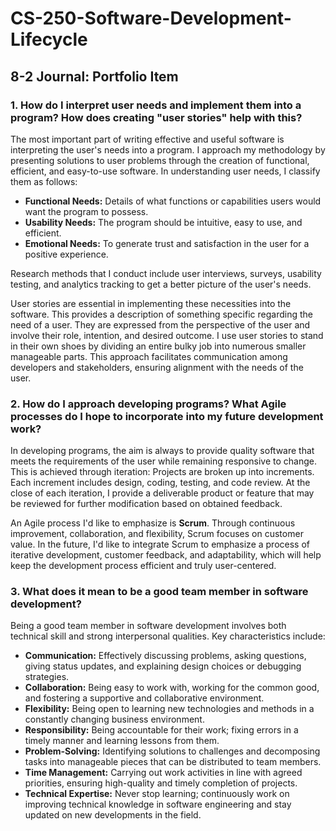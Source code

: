 # CS-250-Software-Development-Lifecycle
## 8-2 Journal: Portfolio Item

### 1. How do I interpret user needs and implement them into a program? How does creating "user stories" help with this?

The most important part of writing effective and useful software is interpreting the user's needs into a program. I approach my methodology by presenting solutions to user problems through the creation of functional, efficient, and easy-to-use software. In understanding user needs, I classify them as follows:

- **Functional Needs:** Details of what functions or capabilities users would want the program to possess.
- **Usability Needs:** The program should be intuitive, easy to use, and efficient.
- **Emotional Needs:** To generate trust and satisfaction in the user for a positive experience.

Research methods that I conduct include user interviews, surveys, usability testing, and analytics tracking to get a better picture of the user's needs.

User stories are essential in implementing these necessities into the software. This provides a description of something specific regarding the need of a user. They are expressed from the perspective of the user and involve their role, intention, and desired outcome. I use user stories to stand in their own shoes by dividing an entire bulky job into numerous smaller manageable parts. This approach facilitates communication among developers and stakeholders, ensuring alignment with the needs of the user.

### 2. How do I approach developing programs? What Agile processes do I hope to incorporate into my future development work?

In developing programs, the aim is always to provide quality software that meets the requirements of the user while remaining responsive to change. This is achieved through iteration: Projects are broken up into increments. Each increment includes design, coding, testing, and code review. At the close of each iteration, I provide a deliverable product or feature that may be reviewed for further modification based on obtained feedback.

An Agile process I'd like to emphasize is **Scrum**. Through continuous improvement, collaboration, and flexibility, Scrum focuses on customer value. In the future, I'd like to integrate Scrum to emphasize a process of iterative development, customer feedback, and adaptability, which will help keep the development process efficient and truly user-centered.

### 3. What does it mean to be a good team member in software development?

Being a good team member in software development involves both technical skill and strong interpersonal qualities. Key characteristics include:

- **Communication:** Effectively discussing problems, asking questions, giving status updates, and explaining design choices or debugging strategies.
- **Collaboration:** Being easy to work with, working for the common good, and fostering a supportive and collaborative environment.
- **Flexibility:** Being open to learning new technologies and methods in a constantly changing business environment.
- **Responsibility:** Being accountable for their work; fixing errors in a timely manner and learning lessons from them.
- **Problem-Solving:** Identifying solutions to challenges and decomposing tasks into manageable pieces that can be distributed to team members.
- **Time Management:** Carrying out work activities in line with agreed priorities, ensuring high-quality and timely completion of projects.
- **Technical Expertise:** Never stop learning; continuously work on improving technical knowledge in software engineering and stay updated on new developments in the field.
